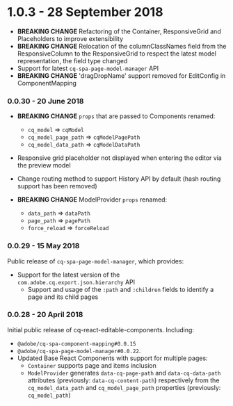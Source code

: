 # 1.0.3 - 28 September 2018

* **BREAKING CHANGE** Refactoring of the Container, ResponsiveGrid and Placeholders to improve extensibility
* **BREAKING CHANGE** Relocation of the columnClassNames field from the ResponsiveColumn to the ResponsiveGrid to respect the latest model representation, the field type changed 
* Support for latest `cq-spa-page-model-manager` API
* **BREAKING CHANGE** 'dragDropName' support removed for EditConfig in ComponentMapping


### 0.0.30 - 20 June 2018

* **BREAKING CHANGE** `props` that are passed to Components renamed:
  * `cq_model` => `cqModel`
  * `cq_model_page_path` => `cqModelPagePath`
  * `cq_model_data_path` => `cqModelDataPath`
* Responsive grid placeholder not displayed when entering the editor via the preview model
* Change routing method to support History API by default (hash routing support has been removed)
 
* **BREAKING CHANGE** ModelProvider `props` renamed:
  * `data_path` => `dataPath`
  * `page_path` => `pagePath`
  * `force_reload` => `forceReload`

### 0.0.29 - 15 May 2018

Public release of `cq-spa-page-model-manager`, which provides:

 * Support for the latest version of the `com.adobe.cq.export.json.hierarchy` API
    * Support and usage of the `:path` and `:children` fields to identify a page and its child pages

### 0.0.28 - 20 April 2018

Initial public release of cq-react-editable-components. Including:
* `@adobe/cq-spa-component-mapping#0.0.15` 
* `@adobe/cq-spa-page-model-manager#0.0.22`.
* Updated Base React Components with support for multiple pages:
  * `Container` supports page and items inclusion
  * `ModelProvider` generates `data-cq-page-path` and `data-cq-data-path` attributes (previously: `data-cq-content-path`) respectively from the `cq_model_data_path` and `cq_model_page_path` properties (previously: `cq_model_path`)